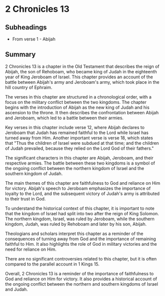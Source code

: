 # 2 Chronicles 13

## Subheadings

* From verse 1 - Abijah

## Summary

2 Chronicles 13 is a chapter in the Old Testament that describes the reign of Abijah, the son of Rehoboam, who became king of Judah in the eighteenth year of King Jeroboam of Israel. This chapter provides an account of the battle between Abijah's army and Jeroboam's army, which took place in the hill country of Ephraim.

The verses in this chapter are structured in a chronological order, with a focus on the military conflict between the two kingdoms. The chapter begins with the introduction of Abijah as the new king of Judah and his ascension to the throne. It then describes the confrontation between Abijah and Jeroboam, which led to a battle between their armies.

Key verses in this chapter include verse 12, where Abijah declares to Jeroboam that Judah has remained faithful to the Lord while Israel has turned away from Him. Another important verse is verse 18, which states that "Thus the children of Israel were subdued at that time; and the children of Judah prevailed, because they relied on the Lord God of their fathers."

The significant characters in this chapter are Abijah, Jeroboam, and their respective armies. The battle between these two kingdoms is a symbol of the ongoing conflict between the northern kingdom of Israel and the southern kingdom of Judah.

The main themes of this chapter are faithfulness to God and reliance on Him for victory. Abijah's speech to Jeroboam emphasizes the importance of loyalty to the Lord, and the subsequent victory of Judah's army is attributed to their trust in God.

To understand the historical context of this chapter, it is important to note that the kingdom of Israel had split into two after the reign of King Solomon. The northern kingdom, Israel, was ruled by Jeroboam, while the southern kingdom, Judah, was ruled by Rehoboam and later by his son, Abijah.

Theologians and scholars interpret this chapter as a reminder of the consequences of turning away from God and the importance of remaining faithful to Him. It also highlights the role of God in military victories and the need for reliance on Him.

There are no significant controversies related to this chapter, but it is often compared to the parallel account in 1 Kings 15.

Overall, 2 Chronicles 13 is a reminder of the importance of faithfulness to God and reliance on Him for victory. It also provides a historical account of the ongoing conflict between the northern and southern kingdoms of Israel and Judah.